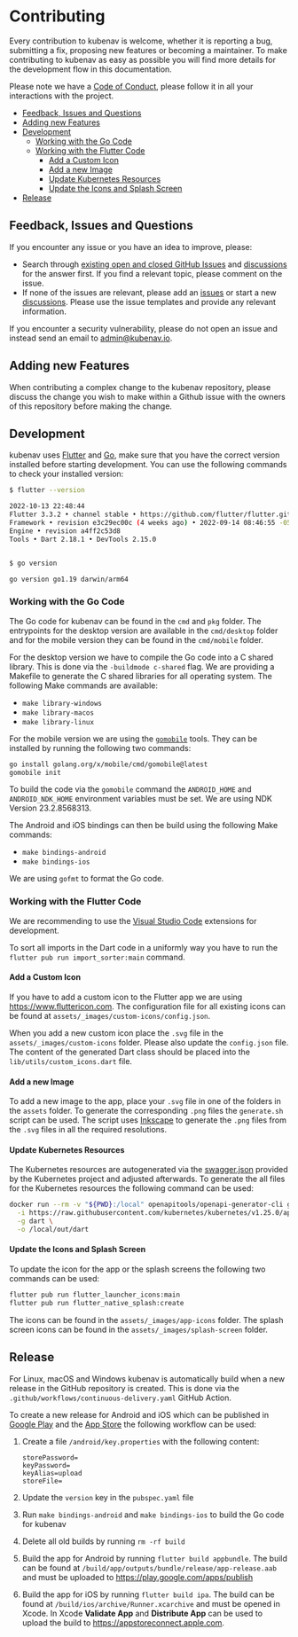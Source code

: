 # Contributing

Every contribution to kubenav is welcome, whether it is reporting a bug, submitting a fix, proposing new features or becoming a maintainer. To make contributing to kubenav as easy as possible you will find more details for the development flow in this documentation.

Please note we have a [Code of Conduct](https://github.com/kubenav/kubenav/blob/main/CODE_OF_CONDUCT.md), please follow it in all your interactions with the project.

- [Feedback, Issues and Questions](#feedback--issues-and-questions)
- [Adding new Features](#adding-new-features)
- [Development](#development)
  - [Working with the Go Code](#working-with-the-go-code)
  - [Working with the Flutter Code](#working-with-the-flutter-code)
    - [Add a Custom Icon](#add-a-custom-icon)
    - [Add a new Image](#add-a-new-image)
    - [Update Kubernetes Resources](#update-kubernetes-resources)
    - [Update the Icons and Splash Screen](#update-the-icons-and-splash-screen)
- [Release](#release)

## Feedback, Issues and Questions

If you encounter any issue or you have an idea to improve, please:

- Search through [existing open and closed GitHub Issues](https://github.com/kubenav/kubenav/issues) and [discussions](https://github.com/kubenav/kubenav/discussions) for the answer first. If you find a relevant topic, please comment on the issue.
- If none of the issues are relevant, please add an [issues](https://github.com/kubenav/kubenav/issues) or start a new [discussions](https://github.com/kubenav/kubenav/discussions). Please use the issue templates and provide any relevant information.

If you encounter a security vulnerability, please do not open an issue and instead send an email to [admin@kubenav.io](mailto:admin@kubenav.io?subject=[GitHub]%20Security%20Vulnerability).

## Adding new Features

When contributing a complex change to the kubenav repository, please discuss the change you wish to make within a Github issue with the owners of this repository before making the change.

## Development

kubenav uses [Flutter](https://flutter.dev) and [Go](https://go.dev), make sure that you have the correct version installed before starting development. You can use the following commands to check your installed version:

```sh
$ flutter --version

2022-10-13 22:48:44
Flutter 3.3.2 • channel stable • https://github.com/flutter/flutter.git
Framework • revision e3c29ec00c (4 weeks ago) • 2022-09-14 08:46:55 -0500
Engine • revision a4ff2c53d8
Tools • Dart 2.18.1 • DevTools 2.15.0


$ go version

go version go1.19 darwin/arm64
```

### Working with the Go Code

The Go code for kubenav can be found in the `cmd` and `pkg` folder. The entrypoints for the desktop version are available in the `cmd/desktop` folder and for the mobile version they can be found in the `cmd/mobile` folder.

For the desktop version we have to compile the Go code into a C shared library. This is done via the `-buildmode c-shared` flag. We are providing a Makefile to generate the C shared libraries for all operating system. The following Make commands are available:

- `make library-windows`
- `make library-macos`
- `make library-linux`

For the mobile version we are using the [`gomobile`](https://github.com/golang/go/wiki/Mobile) tools. They can be installed by running the following two commands:

```sh
go install golang.org/x/mobile/cmd/gomobile@latest
gomobile init
```

To build the code via the `gomobile` command the `ANDROID_HOME` and `ANDROID_NDK_HOME` environment variables must be set. We are using NDK Version 23.2.8568313.

The Android and iOS bindings can then be build using the following Make commands:

- `make bindings-android`
- `make bindings-ios`

We are using `gofmt` to format the Go code.

### Working with the Flutter Code

We are recommending to use the [Visual Studio Code](https://docs.flutter.dev/development/tools/vs-code) extensions for development.

To sort all imports in the Dart code in a uniformly way you have to run the `flutter pub run import_sorter:main` command.

#### Add a Custom Icon

If you have to add a custom icon to the Flutter app we are using https://www.fluttericon.com. The configuration file for all existing icons can be found at `assets/_images/custom-icons/config.json`.

When you add a new custom icon place the `.svg` file in the `assets/_images/custom-icons` folder. Please also update the `config.json` file. The content of the generated Dart class should be placed into the `lib/utils/custom_icons.dart` file.

#### Add a new Image

To add a new image to the app, place your `.svg` file in one of the folders in the `assets` folder. To generate the corresponding `.png` files the `generate.sh` script can be used. The script uses [Inkscape](https://inkscape.org) to generate the `.png` files from the `.svg` files in all the required resolutions.

#### Update Kubernetes Resources

The Kubernetes resources are autogenerated via the [swagger.json](https://raw.githubusercontent.com/kubernetes/kubernetes/v1.25.0/api/openapi-spec/swagger.json) provided by the Kubernetes project and adjusted afterwards. To generate the all files for the Kubernetes resources the following command can be used:

```sh
docker run --rm -v "${PWD}:/local" openapitools/openapi-generator-cli generate \
  -i https://raw.githubusercontent.com/kubernetes/kubernetes/v1.25.0/api/openapi-spec/swagger.json \
  -g dart \
  -o /local/out/dart
```

#### Update the Icons and Splash Screen

To update the icon for the app or the splash screens the following two commands can be used:

```sh
flutter pub run flutter_launcher_icons:main
flutter pub run flutter_native_splash:create
```

The icons can be found in the `assets/_images/app-icons` folder. The splash screen icons can be found in the `assets/_images/splash-screen` folder.

## Release

For Linux, macOS and Windows kubenav is automatically build when a new release in the GitHub repository is created. This is done via the `.github/workflows/continuous-delivery.yaml` GitHub Action.

To create a new release for Android and iOS which can be published in [Google Play](https://play.google.com/store/apps/details?id=io.kubenav.kubenav) and the [App Store](https://apps.apple.com/us/app/kubenav/id1494512160) the following workflow can be used:

1. Create a file `/android/key.properties` with the following content:

    ```
    storePassword=
    keyPassword=
    keyAlias=upload
    storeFile=
    ```

2. Update the `version` key in the `pubspec.yaml` file

3. Run `make bindings-android` and `make bindings-ios` to build the Go code for kubenav

4. Delete all old builds by running `rm -rf build`

5. Build the app for Android by running `flutter build appbundle`. The build can be found at `/build/app/outputs/bundle/release/app-release.aab` and must be uploaded to https://play.google.com/apps/publish

6. Build the app for iOS by running `flutter build ipa`. The build can be found at `/build/ios/archive/Runner.xcarchive` and must be opened in Xcode. In Xcode **Validate App** and **Distribute App** can be used to upload the build to https://appstoreconnect.apple.com.

